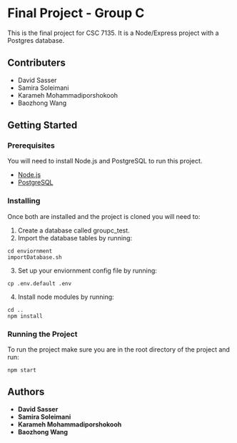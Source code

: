 # Final Project - Group C 

This is the final project for CSC 7135. It is a Node/Express project with a Postgres database.

## Contributers
* David Sasser
* Samira Soleimani
* Karameh Mohammadiporshokooh
* Baozhong Wang

## Getting Started

### Prerequisites

You will need to install Node.js and PostgreSQL to run this project.

* [Node.js](https://nodejs.org/en/)
* [PostgreSQL](https://www.postgresql.org/download/)

### Installing

Once both are installed and the project is cloned you will need to:

1. Create a database called groupc_test.
2. Import the database tables by running:
```
cd enviornment
importDatabase.sh
```
3. Set up your enviornment config file by running:
```
cp .env.default .env
```
4. Install node modules by running:
```
cd ..
npm install
```

### Running the Project

To run the project make sure you are in the root directory of the project and run:
```
npm start
```

## Authors

* **David Sasser**
* **Samira Soleimani**
* **Karameh Mohammadiporshokooh**
* **Baozhong Wang**
